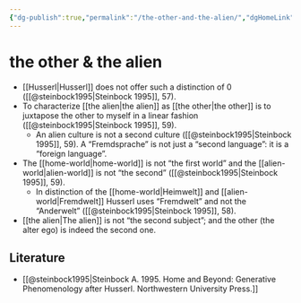 ```yaml
---
{"dg-publish":true,"permalink":"/the-other-and-the-alien/","dgHomeLink":false,"dgPassFrontmatter":false}
---
```


# the other & the alien
- [[Husserl|Husserl]] does not offer such a distinction of 0 ([[@steinbock1995|Steinbock 1995]], 57).
- To characterize [[the alien|the alien]] as [[the other|the other]] is to juxtapose the other to myself in a linear fashion ([[@steinbock1995|Steinbock 1995]], 59).
	- An alien culture is not a second culture ([[@steinbock1995|Steinbock 1995]], 59).  A “Fremdsprache” is not just a “second language”: it is a “foreign language”.
- The [[home-world|home-world]] is not “the first world” and the [[alien-world|alien-world]] is not “the second” ([[@steinbock1995|Steinbock 1995]], 59).
	- In distinction of the [[home-world|Heimwelt]] and [[alien-world|Fremdwelt]] Husserl uses “Fremdwelt” and not the “Anderwelt” ([[@steinbock1995|Steinbock 1995]], 58).
- [[the alien|The alien]] is not “the second subject”; and the other (the alter ego) is indeed the second one.


## Literature
- [[@steinbock1995|Steinbock A. 1995. Home and Beyond: Generative Phenomenology after Husserl. Northwestern University Press.]]
